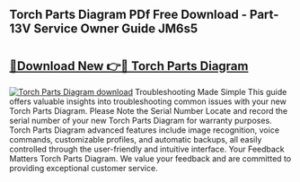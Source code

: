 ## Torch Parts Diagram PDf Free Download - Part-13V Service Owner Guide JM6s5

# <h2><a href="http://dfkl71.blite.top/?on=Torch+Parts+Diagram">🔗Download New 👉🔴 Torch Parts Diagram</a></h2>

[![Torch Parts Diagram download](https://i.imgur.com/lujVjoI.png)](http://dfkl71.blite.top/?on=Torch+Parts+Diagram)
Troubleshooting Made Simple This guide offers valuable insights into troubleshooting common issues with your new Torch Parts Diagram. Please Note the Serial Number Locate and record the serial number of your new Torch Parts Diagram for warranty purposes. Torch Parts Diagram advanced features include image recognition, voice commands, customizable profiles, and automatic backups, all easily controlled through the user-friendly and intuitive interface. Your Feedback Matters Torch Parts Diagram. We value your feedback and are committed to providing exceptional customer service.

